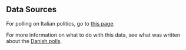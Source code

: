 Data Sources
------------
For polling on Italian politics, go to [this page][polls].

For more information on what to do with this data, see what was written about the [Danish polls][danish-polling].


[polls]: https://en.wikipedia.org/wiki/Next_Italian_general_election
[danish-polling]: https://github.com/ndarville/d3-charts/blob/master/_data/denmark/README.md
